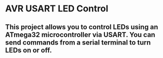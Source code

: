 # AVR USART LED Control
## This project allows you to control LEDs using an ATmega32 microcontroller via USART. You can send commands from a serial terminal to turn LEDs on or off.
